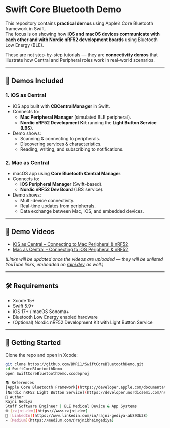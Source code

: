 # Swift Core Bluetooth Demo

This repository contains **practical demos** using Apple’s Core Bluetooth framework in Swift.  
The focus is on showing how **iOS and macOS devices communicate with each other and with Nordic nRF52 development boards** using Bluetooth Low Energy (BLE).

These are not step-by-step tutorials — they are **connectivity demos** that illustrate how Central and Peripheral roles work in real-world scenarios.

---

## 🔑 Demos Included

### 1. iOS as Central
- iOS app built with **CBCentralManager** in Swift.
- Connects to:
  - **Mac Peripheral Manager** (simulated BLE peripheral).
  - **Nordic nRF52 Development Kit** running the **Light Button Service (LBS)**.
- Demo shows:
  - Scanning & connecting to peripherals.
  - Discovering services & characteristics.
  - Reading, writing, and subscribing to notifications.

### 2. Mac as Central
- macOS app using **Core Bluetooth Central Manager**.
- Connects to:
  - **iOS Peripheral Manager** (Swift-based).
  - **Nordic nRF52 Dev Board** (LBS service).
- Demo shows:
  - Multi-device connectivity.
  - Real-time updates from peripherals.
  - Data exchange between Mac, iOS, and embedded devices.

---

## 🎥 Demo Videos
- [iOS as Central – Connecting to Mac Peripheral & nRF52](https://youtu.be/Ry7YjdPVIfE) 
- [Mac as Central – Connecting to iOS Peripheral & nRF52](https://youtu.be/kZ4yPA55GU8)  

*(Links will be updated once the videos are uploaded — they will be unlisted YouTube links, embedded on [rajni.dev](https://rajni.dev/talks) as well.)*

---

## 🛠 Requirements
- Xcode 15+  
- Swift 5.9+  
- iOS 17+ / macOS Sonoma+  
- Bluetooth Low Energy enabled hardware  
- (Optional) Nordic nRF52 Development Kit with Light Button Service  

---

## 🚀 Getting Started
Clone the repo and open in Xcode:

```bash
git clone https://github.com/BMR11/SwiftCoreBluetoothDemo.git
cd SwiftCoreBluetoothDemo
open SwiftCoreBluetoothDemo.xcodeproj

📚 References
[Apple Core Bluetooth Framework](https://developer.apple.com/documentation/corebluetooth)
[Nordic nRF52 Light Button Service](https://developer.nordicsemi.com/nRF_Connect_SDK/doc/latest/zephyr/samples/bluetooth/peripheral_lbs/README.html)
👤 Author
Rajni Gediya
Staff Software Engineer | BLE Medical Device & App Systems
🌐 [rajni.dev](https://www.rajni.dev)
💼 [LinkedIn](https://www.linkedin.com/in/rajni-gediya-ab893b38)
✍️ [Medium](https://medium.com/@rajnibhaimgediya)
